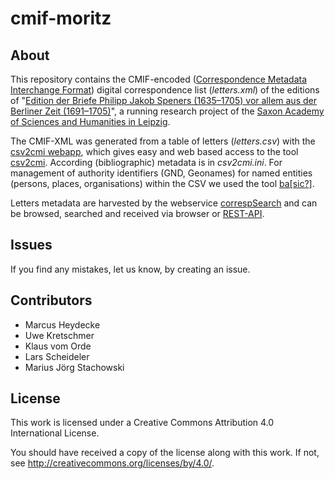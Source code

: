 # cmif-moritz

## About

This repository contains the CMIF-encoded ([Correspondence Metadata Interchange Format](https://github.com/TEI-Correspondence-SIG/CMIF)) digital correspondence list (*letters.xml*) of the editions of "[Edition der Briefe Philipp Jakob Speners (1635–1705) vor allem aus der Berliner Zeit (1691–1705)](https://www.saw-leipzig.de/de/projekte/edition-der-briefe-philipp-jakob-speners)", a running research project of the [Saxon Academy of Sciences and Humanities in Leipzig](https://www.saw-leipzig.de).

The CMIF-XML was generated from a table of letters (*letters.csv*) with the [csv2cmi webapp](https://cmif.saw-leipzig.de/), which gives easy and web based access to the tool [csv2cmi](https://github.com/saw-leipzig/csv2cmi). According (bibliographic) metadata is in *csv2cmi.ini*. For management of authority identifiers (GND, Geonames) for named entities (persons, places, organisations) within the CSV we used the tool [ba[sic?]](https://github.com/saw-leipzig/basic.app).

Letters metadata are harvested by the webservice [correspSearch](https://correspsearch.net/) and can be browsed, searched and received via browser or [REST-API](https://correspsearch.net/index.xql?id=api&l=en).

## Issues

If you find any mistakes, let us know, by creating an issue.

## Contributors

* Marcus Heydecke
* Uwe Kretschmer
* Klaus vom Orde
* Lars Scheideler
* Marius Jörg Stachowski

## License

This work is licensed under a
Creative Commons Attribution 4.0 International License.

You should have received a copy of the license along with this
work. If not, see <http://creativecommons.org/licenses/by/4.0/>.
